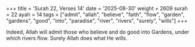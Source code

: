 +++
title = 'Surah 22, Verses 14'
date = '2025-08-30'
weight = 2609
surah = 22
ayah = 14
tags = ["admit", "allah", "believe", "faith", "flow", "garden", "gardens", "good", "into", "paradise", "river", "rivers", "surely", "wills"]
+++

Indeed, Allah will admit those who believe and do good into Gardens, under which rivers flow. Surely Allah does what He wills.